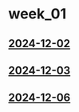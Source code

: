 # week_01 <!-- markmap: foldAll -->
## [2024-12-02](2024-12-02/2024-12-02.html)
## [2024-12-03](2024-12-03/2024-12-03.html)
## [2024-12-06](2024-12-06/2024-12-06.html)
